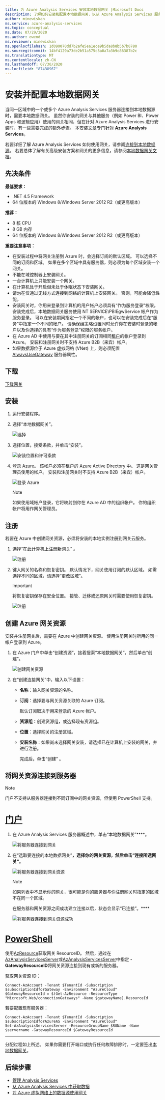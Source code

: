 ```yaml
---
title: 为 Azure Analysis Services 安装本地数据网关 |Microsoft Docs
description: 了解如何安装和配置本地数据网关，以从 Azure Analysis Services 服务器连接到本地数据源。
author: minewiskan
ms.service: azure-analysis-services
ms.topic: conceptual
ms.date: 07/29/2020
ms.author: owend
ms.reviewer: minewiskan
ms.openlocfilehash: 1d090070dd7b2afe5ea1ece9b5da8b8b5b7b0780
ms.sourcegitcommit: 14bf4129a73de2b51a575c3a0a7a3b9c86387b2c
ms.translationtype: MT
ms.contentlocale: zh-CN
ms.lasthandoff: 07/30/2020
ms.locfileid: "87438967"
---
```

# <a name="install-and-configure-an-on-premises-data-gateway"></a>安装并配置本地数据网关

当同一区域中的一个或多个 Azure Analysis Services 服务器连接到本地数据源时，需要本地数据网关。  虽然你安装的网关与其他服务（例如 Power BI、Power Apps 和逻辑应用）使用的网关相同，但在针对 Azure Analysis Services 进行安装时，有一些需要完成的额外步骤。 本安装文章专门针对 **Azure Analysis Services**。 

若要详细了解 Azure Analysis Services 如何使用网关，请参阅[连接到本地数据源](analysis-services-gateway.md)。 若要总体了解有关高级安装方案和网关的更多信息，请参阅[本地数据网关文档](/data-integration/gateway/service-gateway-onprem)。

## <a name="prerequisites"></a>先决条件

**最低要求：**

* .NET 4.5 Framework
* 64 位版本的 Windows 8/Windows Server 2012 R2（或更高版本）

**推荐：**

* 8 核 CPU
* 8 GB 内存
* 64 位版本的 Windows 8/Windows Server 2012 R2（或更高版本）

**重要注意事项：**

* 在安装过程中将网关注册到 Azure 时，会选择订阅的默认区域。 可以选择不同的订阅和区域。 如果在多个区域中具有服务器，则必须为每个区域安装一个网关。 
* 不能在域控制器上安装网关。
* 一台计算机上只能安装一个网关。
* 在计算机处于开启但未处于休眠状态下安装网关。
* 请勿在仅通过无线方式连接到网络的计算机上安装网关。 否则，可能会降低性能。
* 安装网关时，你用来登录到计算机的用户帐户必须具有“作为服务登录”权限。 安装完成后，本地数据网关服务使用 NT SERVICE\PBIEgwService 帐户作为服务登录。 可以在安装期间指定一个不同的帐户，也可以在安装完成后在“服务”中指定一个不同的帐户。 请确保组策略设置同时允许你在安装时登录的帐户以及你选择的具有“作为服务登录”权限的服务帐户。
* 在 Azure AD 中使用与要在其中注册网关的订阅相同[租户](/previous-versions/azure/azure-services/jj573650(v=azure.100)#what-is-an-azure-ad-tenant)的帐户登录到 Azure。 安装和注册网关时不支持 Azure B2B（来宾）帐户。
* 如果数据源位于 Azure 虚拟网络 (VNet) 上，则必须配置 [AlwaysUseGateway](analysis-services-vnet-gateway.md) 服务器属性。

## <a name="download"></a>下载

 [下载网关](https://go.microsoft.com/fwlink/?LinkId=820925&clcid=0x409)

## <a name="install"></a>安装

1. 运行安装程序。

2. 选择“本地数据网关”。 

   ![选择](media/analysis-services-gateway-install/aas-gateway-installer-select.png)

2. 选择位置，接受条款，并单击“安装”。 

   ![安装位置和许可条款](media/analysis-services-gateway-install/aas-gateway-installer-accept.png)

3. 登录 Azure。 该帐户必须在租户的 Azure Active Directory 中。 这是网关管理员使用的帐户。 安装和注册网关时不支持 Azure B2B（来宾）帐户。

   ![登录 Azure](media/analysis-services-gateway-install/aas-gateway-installer-account.png)

   > [!NOTE]
   > 如果使用域帐户登录，它将映射到你在 Azure AD 中的组织帐户。 你的组织帐户将用作网关管理员。

## <a name="register"></a>注册

若要在 Azure 中创建网关资源，必须将安装的本地实例注册到网关云服务。 

1.  选择“在此计算机上注册新网关”  。

    ![注册](media/analysis-services-gateway-install/aas-gateway-register-new.png)

2. 键入网关的名称和恢复密钥。 默认情况下，网关使用订阅的默认区域。 如需选择不同的区域，请选择“更改区域”。 

    > [!IMPORTANT]
    > 将恢复密钥保存在安全位置。 接管、迁移或还原网关时需要使用恢复密钥。 

   ![注册](media/analysis-services-gateway-install/aas-gateway-register-name.png)


## <a name="create-an-azure-gateway-resource"></a>创建 Azure 网关资源

安装并注册网关后，需要在 Azure 中创建网关资源。 使用注册网关时所用的同一帐户登录到 Azure。

1. 在 Azure 门户中单击“创建资源”，接着搜索“本地数据网关”，然后单击“创建”。   

   ![创建网关资源](media/analysis-services-gateway-install/aas-gateway-new-azure-resource.png)

2. 在“创建连接网关”中，输入以下设置： 

   * **名称**：输入网关资源的名称。 

   * **订阅**：选择要与网关资源关联的 Azure 订阅。 
   
     默认订阅取决于用来登录的 Azure 帐户。

   * **资源组**：创建资源组，或选择现有资源组。

   * **位置**：选择网关的注册区域。

   * **安装名称**：如果尚未选择网关安装，请选择已在计算机上安装的网关，并进行注册。 

     完成后，单击“创建”  。

## <a name="connect-gateway-resource-to-server"></a>将网关资源连接到服务器

> [!NOTE]
> 门户不支持从服务器连接到不同订阅中的网关资源，但使用 PowerShell 支持。

# <a name="portal"></a>[门户](#tab/azure-portal)

1. 在 Azure Analysis Services 服务器概述中，单击“本地数据网关”****。

   ![将服务器连接到网关](media/analysis-services-gateway-install/aas-gateway-connect-server.png)

2. 在“选取要连接的本地数据网关”****，选择你的网关资源，然后单击“连接所选网关”****。

   ![将服务器连接到网关资源](media/analysis-services-gateway-install/aas-gateway-connect-resource.png)

    > [!NOTE]
    > 如果列表中不显示你的网关，很可能是你的服务器与你注册网关时指定的区域不在同一个区域。

    在服务器和网关资源之间成功建立连接以后，状态会显示“已连接”。****


    ![将服务器连接到网关资源成功](media/analysis-services-gateway-install/aas-gateway-connect-success.png)

# <a name="powershell"></a>[PowerShell](#tab/azure-powershell)

使用[AzResource](https://docs.microsoft.com/powershell/module/az.resources/get-azresource)获取网关 ResourceID。 然后，通过在[AzAnalysisServicesServer](https://docs.microsoft.com/powershell/module/az.analysisservices/set-azanalysisservicesserver)或[AzAnalysisServicesServer](https://docs.microsoft.com/powershell/module/az.analysisservices/new-azanalysisservicesserver)中指定 **-GatewayResourceID**将网关资源连接到现有或新的服务器。

获取网关资源 ID：

```azurepowershell-interactive
Connect-AzAccount -Tenant $TenantId -Subscription $subscriptionIdforGateway -Environment "AzureCloud"
$GatewayResourceId = $(Get-AzResource -ResourceType "Microsoft.Web/connectionGateways" -Name $gatewayName).ResourceId  

```

若要配置现有服务器：

```azurepowershell-interactive
Connect-AzAccount -Tenant $TenantId -Subscription $subscriptionIdforAzureAS -Environment "AzureCloud"
Set-AzAnalysisServicesServer -ResourceGroupName $RGName -Name $servername -GatewayResourceId $GatewayResourceId

```
---

分配过程如上所述。 如果你需要打开端口或执行任何故障排除时，一定要签出[本地数据网关](analysis-services-gateway.md)。

## <a name="next-steps"></a>后续步骤

* [管理 Analysis Services](analysis-services-manage.md)   
* [从 Azure Analysis Services 中获取数据](analysis-services-connect.md)   
* [对 Azure 虚拟网络上的数据源使用网关](analysis-services-vnet-gateway.md)
